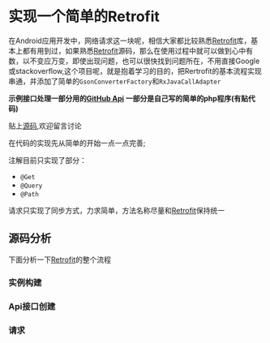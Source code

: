 # 实现一个简单的Retrofit

在Android应用开发中，网络请求这一块呢，相信大家都比较熟悉[Retrofit](https://github.com/square/retrofit/)库，基本上都有用到过，如果熟悉[Retrofit](https://github.com/square/retrofit/)源码，那么在使用过程中就可以做到心中有数，以不变应万变，即使出现问题，也可以很快找到问题所在，不用直接Google或stackoverflow,这个项目呢，就是抱着学习的目的，把Rertrofit的基本流程实现串通，并添加了简单的`GsonConverterFactory`和`RxJavaCallAdapter`

**示例接口处理一部分用的[GitHub Api](https://api.github.com/) 一部分是自己写的简单的php程序(有贴代码)**

贴上[源码](https://github.com/pengxiaozuo/SimpleRetrofit),欢迎留言讨论

在代码的实现先从简单的开始一点一点完善;

注解目前只实现了部分：

- `@Get`
- `@Query`
- `@Path`

请求只实现了同步方式，力求简单，方法名称尽量和[Retrofit](https://github.com/square/retrofit/)保持统一

## 源码分析

下面分析一下[Retrofit](https://github.com/square/retrofit/)的整个流程

### 实例构建

### Api接口创建

### 请求

